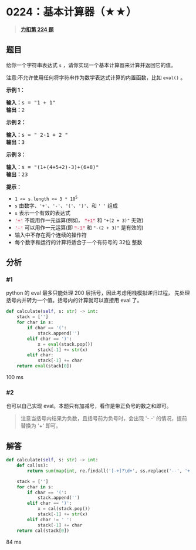 # 0224：基本计算器（★★）


> <u>**[力扣第 224 题](https://leetcode.cn/problems/basic-calculator/)**</u>

## 题目

<p>给你一个字符串表达式 <code>s</code> ，请你实现一个基本计算器来计算并返回它的值。</p>

<p>注意:不允许使用任何将字符串作为数学表达式计算的内置函数，比如 <code>eval()</code> 。</p>



<p><strong>示例 1：</strong></p>

<pre>
<strong>输入：</strong>s = "1 + 1"
<strong>输出：</strong>2
</pre>

<p><strong>示例 2：</strong></p>

<pre>
<strong>输入：</strong>s = " 2-1 + 2 "
<strong>输出：</strong>3
</pre>

<p><strong>示例 3：</strong></p>

<pre>
<strong>输入：</strong>s = "(1+(4+5+2)-3)+(6+8)"
<strong>输出：</strong>23
</pre>



<p><strong>提示：</strong></p>

<ul>
<li><code>1 &lt;= s.length &lt;= 3 * 10<sup>5</sup></code></li>
<li><code>s</code> 由数字、<code>'+'</code>、<code>'-'</code>、<code>'('</code>、<code>')'</code>、和 <code>' '</code> 组成</li>
<li><code>s</code> 表示一个有效的表达式</li>
<li><font color="#c7254e"><font face="Menlo, Monaco, Consolas, Courier New, monospace"><span style="font-size:12.6px"><span style="background-color:#f9f2f4">'+'</span></span></font></font> 不能用作一元运算(例如， <font color="#c7254e"><font face="Menlo, Monaco, Consolas, Courier New, monospace"><span style="font-size:12.6px"><span style="background-color:#f9f2f4">"+1"</span></span></font></font> 和 <code>"+(2 + 3)"</code> 无效)</li>
<li><font color="#c7254e"><font face="Menlo, Monaco, Consolas, Courier New, monospace"><span style="font-size:12.6px"><span style="background-color:#f9f2f4">'-'</span></span></font></font> 可以用作一元运算(即 <font color="#c7254e"><font face="Menlo, Monaco, Consolas, Courier New, monospace"><span style="font-size:12.6px"><span style="background-color:#f9f2f4">"-1"</span></span></font></font> 和 <code>"-(2 + 3)"</code> 是有效的)</li>
<li>输入中不存在两个连续的操作符</li>
<li>每个数字和运行的计算将适合于一个有符号的 32位 整数</li>
</ul>


## 分析

### #1

python 的 eval 最多只能处理 200 层括号，因此考虑用栈模拟递归过程，
先处理括号内并转为一个值。括号内的计算就可以直接用 eval 了。

```python
def calculate(self, s: str) -> int:
    stack = ['']
    for char in s:
        if char == '(':
            stack.append('')
        elif char == ')':
            x = eval(stack.pop())
            stack[-1] += str(x)
        elif char:
            stack[-1] += char
    return eval(stack[0])
```
100 ms

### #2

也可以自己实现 eval。本题只有加减号，看作是带正负号的数之和即可。

> 注意当括号内结果为负数，且括号前为负号时，会出现 '- -' 的情况，提前替换为 '+' 即可。

## 解答

```python
def calculate(self, s: str) -> int:
    def cal(ss):
        return sum(map(int, re.findall('[-+]?\d+', ss.replace('--', '+'))))

    stack = ['']
    for char in s:
        if char == '(':
            stack.append('')
        elif char == ')':
            x = cal(stack.pop())
            stack[-1] += str(x)
        elif char != ' ':
            stack[-1] += char
    return cal(stack[0])
```
84 ms
